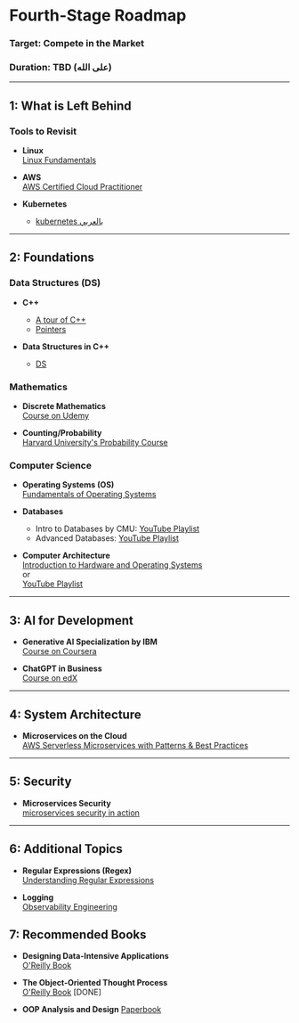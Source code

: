 # Fourth-Stage Roadmap

### Target: Compete in the Market  
### Duration: TBD (على الله)

---

## 1: What is Left Behind

### Tools to Revisit

- **Linux**  
  [Linux Fundamentals](https://learning.oreilly.com/course/linux-fundamentals-2nd/9780137929313/)
  
- **AWS**  
  [AWS Certified Cloud Practitioner](https://www.udemy.com/course/aws-certified-cloud-practitioner-new/)
  
- **Kubernetes**
  - [kubernetes بالعربي](https://www.youtube.com/playlist?list=PLX1bW_GeBRhDCHijCrMO5F-oHg52rRBpl)
---

## 2: Foundations

### Data Structures (DS)

- **C++**  
  - [A tour of C++](https://learning.oreilly.com/library/view/-/9780136823575/)
  - [Pointers](https://youtu.be/zuegQmMdy8M?si=br7N5CHLvumPw-gl)

- **Data Structures in C++** 
   - [DS](https://youtu.be/B31LgI4Y4DQ?si=fJL7p0zTsB-tR_EO)
### Mathematics

- **Discrete Mathematics**  
  [Course on Udemy](https://www.udemy.com/course/discrete-math)

- **Counting/Probability**  
  [Harvard University's Probability Course](https://www.edx.org/learn/probability/harvard-university-fat-chance-probability-from-the-ground-up)

### Computer Science

- **Operating Systems (OS)**  
  [Fundamentals of Operating Systems](https://www.udemy.com/course/fundamentals-of-operating-systems/)

- **Databases**  
  - Intro to Databases by CMU: [YouTube Playlist](https://www.youtube.com/playlist?list=PLSE8ODhjZXjbj8BMuIrRcacnQh20hmY9g)
  - Advanced Databases: [YouTube Playlist](https://www.youtube.com/playlist?list=PLSE8ODhjZXjYa_zX-KeMJui7pcN1rIaIJ)

- **Computer Architecture**  
  [Introduction to Hardware and Operating Systems](https://www.coursera.org/learn/introduction-to-hardware-and-operating-systems)  
  or  
  [YouTube Playlist](https://www.youtube.com/playlist?list=PL5PHm2jkkXmi5CxxI7b3JCL1TWybTDtKq)

---

## 3: AI for Development

- **Generative AI Specialization by IBM**  
  [Course on Coursera](https://www.coursera.org/learn/generative-ai-elevate-software-development-career?specialization=generative-ai-for-software-developers)

- **ChatGPT in Business**  
  [Course on edX](https://www.edx.org/learn/computer-programming/edx-how-to-use-chatgpt-in-business)

---

## 4: System Architecture

- **Microservices on the Cloud**  
  [AWS Serverless Microservices with Patterns & Best Practices](https://www.udemy.com/course/aws-serverless-microservices-lambda-eventbridge-sqs-apigateway/?couponCode=LETSLEARNNOWPP)

---

## 5: Security

- **Microservices Security**  
  [microservices security in action](https://learning.oreilly.com/library/view/microservices-security-in/9781617295959/)

---

## 6: Additional Topics

- **Regular Expressions (Regex)**  
  [Understanding Regular Expressions](https://learning.oreilly.com/course/understanding-regular-expressions/9781491996300/)

- **Logging**  
  [Observability Engineering](https://learning.oreilly.com/library/view/observability-engineering/9781492076438/)



## 7: Recommended Books

- **Designing Data-Intensive Applications**  
  [O'Reilly Book](https://learning.oreilly.com/library/view/designing-data-intensive-applications/9781491903063/)

- **The Object-Oriented Thought Process**  
  [O'Reilly Book](https://learning.oreilly.com/library/view/the-object-oriented-thought/9780135182130/) [DONE]

- **OOP Analysis and Design** [Paperbook]()
